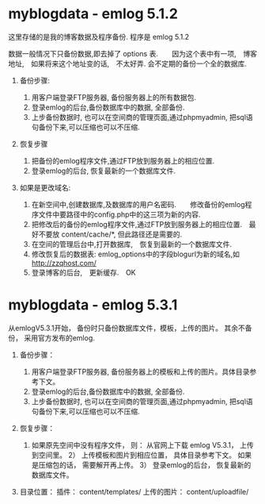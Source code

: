 myblogdata - emlog 5.1.2
==========

这里存储的是我的博客数据及程序备份. 程序是 emlog 5.1.2

数据一般情况下只备份数据,即去掉了 options 表.　　因为这个表中有一项,　博客地址,　如果将来这个地址变的话,　不太好弄.
会不定期的备份一个全的数据库.

1. 备份步骤:
    1) 用客户端登录FTP服务器, 备份服务器上的所有数据包.
    2) 登录emlog的后台,备份数据库中的数据, 全部备份.
    3) 上步备份数据时, 也可以在空间商的管理页面,通过phpmyadmin, 把sql语句备份下来,可以压缩也可以不压缩.


2. 恢复步骤
    1) 把备份的emlog程序文件,通过FTP放到服务器上的相应位置.
    2) 登录emlog的后台, 恢复最新的一个数据库文件.


3. 如果是更改域名:
    1) 在新空间中,创建数据库,及数据库的用户名密码.　　修改备份的emlog程序文件中要路径中的config.php中的这三项为新的内容.
    2) 把修改后的备份的emlog程序文件,通过FTP放到服务器上的相应位置.　最好不要放 content/cache/*, 但此路径还是需要的.
    2) 在空间的管理后台中,打开数据库,　恢复到最新的一个数据库文件.
    4) 修改恢复后的数据表: emlog_options中的字段blogurl为新的域名,如 http://zzqhost.com/
    5) 登录博客的后台,　更新缓存.　OK


myblogdata - emlog 5.3.1
==========
从emlogV5.3.1开始， 备份时只备份数据库文件，模板，上传的图片。 其余不备份， 采用官方发布的emlog.

1. 备份步骤：
    1) 用客户端登录FTP服务器, 备份服务器上的模板和上传的图片。具体目录参考下文。
    2) 登录emlog的后台,备份数据库中的数据, 全部备份.
    3) 上步备份数据时, 也可以在空间商的管理页面,通过phpmyadmin, 把sql语句备份下来,可以压缩也可以不压缩.

2. 恢复步骤：
    1) 如果原先空间中没有程序文件， 则： 从官网上下载 emlog V5.3.1， 上传到空间里。
    2） 上传模板和图片到相应位置， 具体目录参考下文。 如果是压缩包的话， 需要解开再上传。
    3） 登录emlog的后台， 恢复最新的数据库文件。

3. 目录位置：
	插件： content/templates/
        上传的图片： content/uploadfile/


